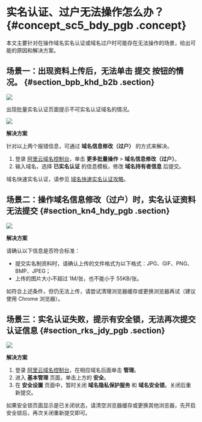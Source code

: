 # 实名认证、过户无法操作怎么办？ {#concept_sc5_bdy_pgb .concept}

本文主要针对在操作域名实名认证或域名过户时可能存在无法操作的场景，给出可能的原因和解决方案。

## 场景一：出现资料上传后，无法单击 **提交** 按钮的情况。 {#section_bpb_khd_b2b .section}

![](http://static-aliyun-doc.oss-cn-hangzhou.aliyuncs.com/assets/img/14585/15488322356040_zh-CN.png)

出现批量实名认证页面提示不可实名认证域名的情况。

![](http://static-aliyun-doc.oss-cn-hangzhou.aliyuncs.com/assets/img/14585/15488322366041_zh-CN.png)

**解决方案**

针对以上两个报错信息，可通过 **域名信息修改（过户）** 的方式来解决。

1.  登录 [阿里云域名控制台](https://netcn.console.aliyun.com/core/domain/list)，单击 **更多批量操作** \> **域名信息修改（过户）**。
2.  输入域名，选择 **已实名认证** 的信息模板，修改 **域名持有者信息** 后提交。

域名快速实名认证，请参见 [域名快速实名认证攻略](https://help.aliyun.com/knowledge_detail/52572.html)。

## 场景二：操作域名信息修改（过户）时，实名认证资料无法提交 {#section_kn4_hdy_pgb .section}

![](http://static-aliyun-doc.oss-cn-hangzhou.aliyuncs.com/assets/img/14585/15488322366042_zh-CN.png)

**解决方案**

请确认以下信息是否符合标准：

-   提交实名制资料时，请确认上传的文件格式为以下格式：JPG、GIF、PNG、BMP、JPEG；
-   上传的图片大小不超过 1M/张，也不能小于 55KB/张。

如符合上述条件，但仍无法上传，请尝试清理浏览器缓存或更换浏览器再试（建议使用 Chrome 浏览器）。

## 场景三：实名认证失败，提示有安全锁，无法再次提交认证信息 {#section_rks_jdy_pgb .section}

![](http://static-aliyun-doc.oss-cn-hangzhou.aliyuncs.com/assets/img/14585/15488322366043_zh-CN.png)

**解决方案**

1.  登录 [阿里云域名控制台](https://dc.console.aliyun.com)，在相应域名后面单击 **管理**。
2.  进入 **基本管理** 页面，单击上方的 **安全**。
3.  在 **安全设置** 页面中，暂时关闭 **域名隐私保护服务** 和 **域名安全锁**。关闭后重新提交。

如果安全锁页面显示是已关闭状态，请清空浏览器缓存或更换其他浏览器，先开启安全锁后，再次关闭重新提交即可。


